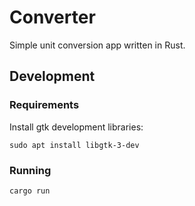 # Converter

Simple unit conversion app written in Rust.

## Development

### Requirements

Install gtk development libraries:

```
sudo apt install libgtk-3-dev
```

### Running

```
cargo run
```
